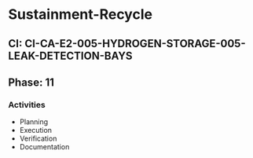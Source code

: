 # Sustainment-Recycle

## CI: CI-CA-E2-005-HYDROGEN-STORAGE-005-LEAK-DETECTION-BAYS
## Phase: 11

### Activities
- Planning
- Execution
- Verification
- Documentation
